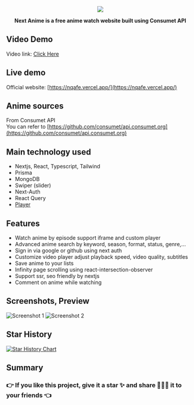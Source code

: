 <div align="center">
    <img src="https://res.cloudinary.com/annnn/image/upload/v1683898263/logo_id1pyr.png" />
</div>

<p align="center"><strong>Next Anime is a free anime watch website built using Consumet API</strong></p>

## Video Demo

Video link: [Click Here](http://www.youtube.com/watch?v=mJNpHoj0dkg)

## Live demo

Official website: [https://nqafe.vercel.app/](https://nqafe.vercel.app/)

## Anime sources

From Consumet API  
You can refer to [https://github.com/consumet/api.consumet.org](https://github.com/consumet/api.consumet.org)

## Main technology used

- Nextjs, React, Typescript, Tailwind
- Prisma
- MongoDB
- Swiper (slider)
- Next-Auth
- React Query
- [Player](https://www.npmjs.com/package/vnetwork-player)

## Features

- Watch anime by episode support iframe and custom player
- Advanced anime search by keyword, season, format, status, genre,...
- Sign in via google or github using next auth
- Customize video player adjust playback speed, video quality, subtitles
- Save anime to your lists
- Infinity page scrolling using react-intersection-observer
- Support ssr, seo friendly by nextjs
- Comment on anime while watching

## Screenshots, Preview

![Screenshot 1](https://res.cloudinary.com/annnn/image/upload/v1683903029/localhost_3000__2_sxk4pr.png)
![Screenshot 2](https://res.cloudinary.com/annnn/image/upload/v1683903024/localhost_3000__4_uea2iw.png)

## Star History

<a href="https://star-history.com/#an678-mhg/next-anime&Date">
 <picture>
   <source media="(prefers-color-scheme: dark)" srcset="https://api.star-history.com/svg?repos=an678-mhg/next-anime&type=Date&theme=dark" />
   <source media="(prefers-color-scheme: light)" srcset="https://api.star-history.com/svg?repos=an678-mhg/next-anime&type=Date" />
   <img alt="Star History Chart" src="https://api.star-history.com/svg?repos=an678-mhg/next-anime&type=Date" />
 </picture>
</a>

## Summary

### 👉 If you like this project, give it a star ✨ and share 👨🏻‍💻 it to your friends 👈
